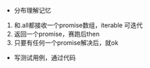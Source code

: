 - 分布理解记忆
1. 和.all都接收一个promise数组，iterable 可迭代
2. 返回一个promise，赛跑后then
3. 只要有任何一个promise解决后，就ok


- 写测试用例，通过代码